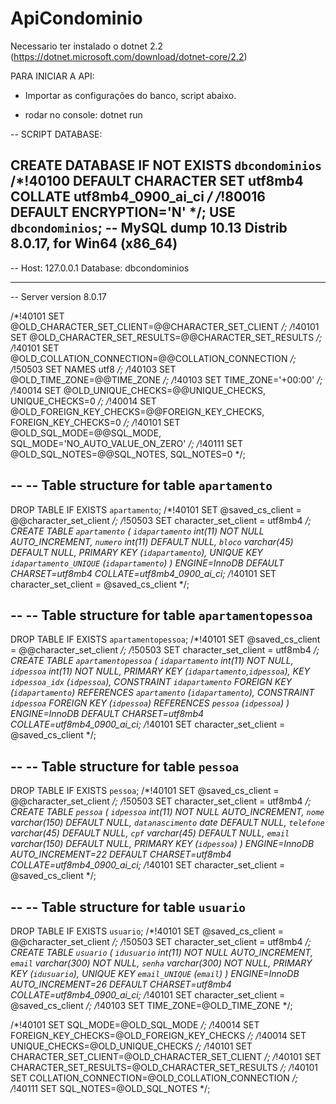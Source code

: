 # ApiCondominio

Necessario ter instalado o dotnet 2.2 (https://dotnet.microsoft.com/download/dotnet-core/2.2)

PARA INICIAR A API:

- Importar as configurações do banco, script abaixo.

- rodar no console: dotnet run










-- SCRIPT DATABASE:

CREATE DATABASE  IF NOT EXISTS `dbcondominios` /*!40100 DEFAULT CHARACTER SET utf8mb4 COLLATE utf8mb4_0900_ai_ci */ /*!80016 DEFAULT ENCRYPTION='N' */;
USE `dbcondominios`;
-- MySQL dump 10.13  Distrib 8.0.17, for Win64 (x86_64)
--
-- Host: 127.0.0.1    Database: dbcondominios
-- ------------------------------------------------------
-- Server version	8.0.17

/*!40101 SET @OLD_CHARACTER_SET_CLIENT=@@CHARACTER_SET_CLIENT */;
/*!40101 SET @OLD_CHARACTER_SET_RESULTS=@@CHARACTER_SET_RESULTS */;
/*!40101 SET @OLD_COLLATION_CONNECTION=@@COLLATION_CONNECTION */;
/*!50503 SET NAMES utf8 */;
/*!40103 SET @OLD_TIME_ZONE=@@TIME_ZONE */;
/*!40103 SET TIME_ZONE='+00:00' */;
/*!40014 SET @OLD_UNIQUE_CHECKS=@@UNIQUE_CHECKS, UNIQUE_CHECKS=0 */;
/*!40014 SET @OLD_FOREIGN_KEY_CHECKS=@@FOREIGN_KEY_CHECKS, FOREIGN_KEY_CHECKS=0 */;
/*!40101 SET @OLD_SQL_MODE=@@SQL_MODE, SQL_MODE='NO_AUTO_VALUE_ON_ZERO' */;
/*!40111 SET @OLD_SQL_NOTES=@@SQL_NOTES, SQL_NOTES=0 */;

--
-- Table structure for table `apartamento`
--

DROP TABLE IF EXISTS `apartamento`;
/*!40101 SET @saved_cs_client     = @@character_set_client */;
/*!50503 SET character_set_client = utf8mb4 */;
CREATE TABLE `apartamento` (
  `idapartamento` int(11) NOT NULL AUTO_INCREMENT,
  `numero` int(11) DEFAULT NULL,
  `bloco` varchar(45) DEFAULT NULL,
  PRIMARY KEY (`idapartamento`),
  UNIQUE KEY `idapartamento_UNIQUE` (`idapartamento`)
) ENGINE=InnoDB DEFAULT CHARSET=utf8mb4 COLLATE=utf8mb4_0900_ai_ci;
/*!40101 SET character_set_client = @saved_cs_client */;

--
-- Table structure for table `apartamentopessoa`
--

DROP TABLE IF EXISTS `apartamentopessoa`;
/*!40101 SET @saved_cs_client     = @@character_set_client */;
/*!50503 SET character_set_client = utf8mb4 */;
CREATE TABLE `apartamentopessoa` (
  `idapartamento` int(11) NOT NULL,
  `idpessoa` int(11) NOT NULL,
  PRIMARY KEY (`idapartamento`,`idpessoa`),
  KEY `idpessoa_idx` (`idpessoa`),
  CONSTRAINT `idapartamento` FOREIGN KEY (`idapartamento`) REFERENCES `apartamento` (`idapartamento`),
  CONSTRAINT `idpessoa` FOREIGN KEY (`idpessoa`) REFERENCES `pessoa` (`idpessoa`)
) ENGINE=InnoDB DEFAULT CHARSET=utf8mb4 COLLATE=utf8mb4_0900_ai_ci;
/*!40101 SET character_set_client = @saved_cs_client */;

--
-- Table structure for table `pessoa`
--

DROP TABLE IF EXISTS `pessoa`;
/*!40101 SET @saved_cs_client     = @@character_set_client */;
/*!50503 SET character_set_client = utf8mb4 */;
CREATE TABLE `pessoa` (
  `idpessoa` int(11) NOT NULL AUTO_INCREMENT,
  `nome` varchar(150) DEFAULT NULL,
  `datanascimento` date DEFAULT NULL,
  `telefone` varchar(45) DEFAULT NULL,
  `cpf` varchar(45) DEFAULT NULL,
  `email` varchar(150) DEFAULT NULL,
  PRIMARY KEY (`idpessoa`)
) ENGINE=InnoDB AUTO_INCREMENT=22 DEFAULT CHARSET=utf8mb4 COLLATE=utf8mb4_0900_ai_ci;
/*!40101 SET character_set_client = @saved_cs_client */;

--
-- Table structure for table `usuario`
--

DROP TABLE IF EXISTS `usuario`;
/*!40101 SET @saved_cs_client     = @@character_set_client */;
/*!50503 SET character_set_client = utf8mb4 */;
CREATE TABLE `usuario` (
  `idusuario` int(11) NOT NULL AUTO_INCREMENT,
  `email` varchar(300) NOT NULL,
  `senha` varchar(300) NOT NULL,
  PRIMARY KEY (`idusuario`),
  UNIQUE KEY `email_UNIQUE` (`email`)
) ENGINE=InnoDB AUTO_INCREMENT=26 DEFAULT CHARSET=utf8mb4 COLLATE=utf8mb4_0900_ai_ci;
/*!40101 SET character_set_client = @saved_cs_client */;
/*!40103 SET TIME_ZONE=@OLD_TIME_ZONE */;

/*!40101 SET SQL_MODE=@OLD_SQL_MODE */;
/*!40014 SET FOREIGN_KEY_CHECKS=@OLD_FOREIGN_KEY_CHECKS */;
/*!40014 SET UNIQUE_CHECKS=@OLD_UNIQUE_CHECKS */;
/*!40101 SET CHARACTER_SET_CLIENT=@OLD_CHARACTER_SET_CLIENT */;
/*!40101 SET CHARACTER_SET_RESULTS=@OLD_CHARACTER_SET_RESULTS */;
/*!40101 SET COLLATION_CONNECTION=@OLD_COLLATION_CONNECTION */;
/*!40111 SET SQL_NOTES=@OLD_SQL_NOTES */;
